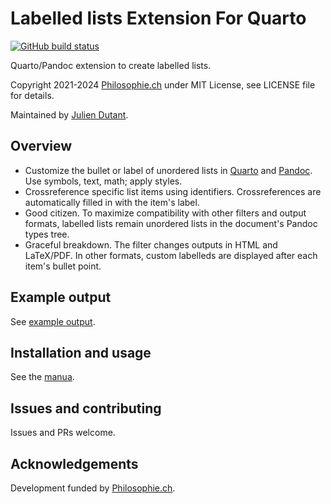 Labelled lists Extension For Quarto
===================================

[![GitHub build status][CI badge]][CI workflow]

[CI badge]: https://img.shields.io/github/actions/workflow/status/dialoa/imagify/ci.yaml?branch=main
[CI workflow]: https://github.com/dialoa/imagify/actions/workflows/ci.yaml

Quarto/Pandoc extension to create labelled lists.

Copyright 2021-2024 [Philosophie.ch][Philoch] under MIT License, see
LICENSE file for details.

Maintained by [Julien Dutant][JDutant].

Overview
--------

* Customize the bullet or label of unordered lists in [Quarto] and
  [Pandoc]. Use symbols, text, math; apply styles.
* Crossreference specific list items using identifiers.
  Crossreferences are automatically filled in with the item's label.
* Good citizen. To maximize compatibility with other filters and 
  output formats, labelled lists remain unordered lists in the 
  document's Pandoc types tree.  
* Graceful breakdown. The filter changes outputs in HTML and
  LaTeX/PDF. In other formats, custom labelleds are displayed after
  each item's bullet point.

Example output
--------------

See [example output][LListsExample].

Installation and usage
----------------------

See the [manua][LListsManual].

Issues and contributing
------------------------------------------------------------------

Issues and PRs welcome.

Acknowledgements
------------------------------------------------------------------

Development funded by [Philosophie.ch][Philoch].

[LListsManual]: https://dialoa.github.io/labelled-lists/
[LListsExample]: https://dialoa.github.io/labelled-lists/output.html
[Dialectica]: https://dialectica.philosophie.ch
[Philoch]: https://philosophie.ch
[JDutant]: https://github.com/jdutant
[Pandoc]: https://www.pandoc.org
[PandocMan]: https://www.pandoc.org/MANUAL.html
[Pandoc-crossref]: https://github.com/lierdakil/pandoc-crossref
[Quarto]: https://quarto.org/

